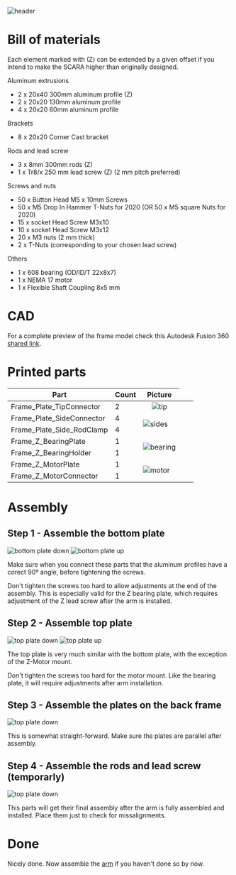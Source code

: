 ![header](images/header.png)


Bill of materials
===

Each element marked with (Z) can be extended by a given offset if you intend to make the SCARA higher than originally designed.

Aluminum extrusions
* 2 x 20x40 300mm aluminum profile (Z)
* 2 x 20x20 130mm aluminum profile
* 4 x 20x20 60mm aluminum profile 

Brackets
* 8 x 20x20 Corner Cast bracket 

Rods and lead screw
* 3 x 8mm 300mm rods (Z)
* 1 x Tr8/x 250 mm lead screw (Z) (2 mm pitch preferred)

Screws and nuts

* 50 x Button Head M5 x 10mm Screws
* 50 x M5 Drop In Hammer T-Nuts for 2020 (OR 50 x M5 square Nuts for 2020)
* 15 x socket Head Screw M3x10
* 10 x socket Head Screw M3x12
* 20 x M3 nuts (2 mm thick)
* 2 x T-Nuts (corresponding to your chosen lead screw) 

Others
* 1 x 608 bearing (OD/ID/T 22x8x7)
* 1 x NEMA 17 motor 
* 1 x Flexible Shaft Coupling 8x5 mm

CAD
===
For a complete preview of the frame model check this Autodesk Fusion 360 [shared link](https://a360.co/2UZK4Bm).

Printed parts
===

| Part                         | Count | Picture                                                             |
| ---------------------------- | ----- | :-----------------------------------------------------------------: |
| Frame_Plate_TipConnector     | 2     | ![tip](images/parts/Frame_Plate_TipConnector.png)                   |
| Frame_Plate_SideConnector    <td> 4  <td rowspan=2> ![sides](images/parts/Frame_Plate_SideConnector.png)   |
| Frame_Plate_Side_RodClamp    | 4     |
| Frame_Z_BearingPlate         <td> 1  <td rowspan=2> ![bearing](images/parts/Frame_ZBearing.png)            |
| Frame_Z_BearingHolder        | 1     |
| Frame_Z_MotorPlate           <td> 1  <td rowspan=2> ![motor](images/parts/Frame_ZMotor.png)                |
| Frame_Z_MotorConnector       | 1     |

Assembly
===

Step 1 - Assemble the bottom plate
---

![bottom plate down](images/assembly/BasePlate_Btm.png)
![bottom plate up](images/assembly/BasePlate_Top.png)

Make sure when you connect these parts that the aluminum profiles have a corect 90º angle, before tightening the screws.

Don't tighten the screws too hard to allow adjustments at the end of the assembly. 
This is especially valid for the Z bearing plate, which requires adjustment of the Z lead screw after the arm
is installed.

Step 2 - Assemble top plate
---

![top plate down](images/assembly/TopPlate_Btm.png)
![top plate up](images/assembly/TopPlate_Top.png)

The top plate is very much similar with the bottom plate, with the exception of the Z-Motor mount. 

Don't tighten the screws too hard for the motor mount. 
Like the bearing plate, it will require adjustments after arm installation.

Step 3 - Assemble the plates on the back frame
---

![top plate down](images/assembly/Frame_Back.png)

This is somewhat straight-forward. Make sure the plates are parallel after assembly.

Step 4 - Assemble the rods and lead screw (temporarly)
---

![top plate down](images/assembly/Frame_Complete.png)

This parts will get their final assembly after the arm is fully assembled and installed. 
Place them just to check for missalignments.

Done
===
Nicely done. Now assemble the [arm](../arm/README.md) if you haven't done so by now.
